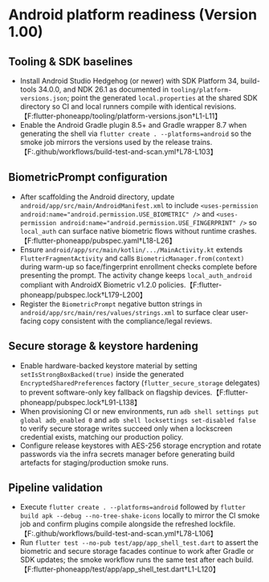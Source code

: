 # Android platform readiness (Version 1.00)

## Tooling & SDK baselines
- Install Android Studio Hedgehog (or newer) with SDK Platform 34, build-tools 34.0.0, and NDK 26.1 as documented in `tooling/platform-versions.json`; point the generated `local.properties` at the shared SDK directory so CI and local runners compile with identical revisions.【F:flutter-phoneapp/tooling/platform-versions.json†L1-L11】
- Enable the Android Gradle plugin 8.5+ and Gradle wrapper 8.7 when generating the shell via `flutter create . --platforms=android` so the smoke job mirrors the versions used by the release trains.【F:.github/workflows/build-test-and-scan.yml†L78-L103】

## BiometricPrompt configuration
- After scaffolding the Android directory, update `android/app/src/main/AndroidManifest.xml` to include `<uses-permission android:name="android.permission.USE_BIOMETRIC" />` and `<uses-permission android:name="android.permission.USE_FINGERPRINT" />` so `local_auth` can surface native biometric flows without runtime crashes.【F:flutter-phoneapp/pubspec.yaml†L18-L26】
- Ensure `android/app/src/main/kotlin/.../MainActivity.kt` extends `FlutterFragmentActivity` and calls `BiometricManager.from(context)` during warm-up so face/fingerprint enrollment checks complete before presenting the prompt. The activity change keeps `local_auth_android` compliant with AndroidX Biometric v1.2.0 policies.【F:flutter-phoneapp/pubspec.lock†L179-L200】
- Register the `BiometricPrompt` negative button strings in `android/app/src/main/res/values/strings.xml` to surface clear user-facing copy consistent with the compliance/legal reviews.

## Secure storage & keystore hardening
- Enable hardware-backed keystore material by setting `setIsStrongBoxBacked(true)` inside the generated `EncryptedSharedPreferences` factory (`flutter_secure_storage` delegates) to prevent software-only key fallback on flagship devices.【F:flutter-phoneapp/pubspec.lock†L91-L138】
- When provisioning CI or new environments, run `adb shell settings put global adb_enabled 0` and `adb shell locksettings set-disabled false` to verify secure storage writes succeed only when a lockscreen credential exists, matching our production policy.
- Configure release keystores with AES-256 storage encryption and rotate passwords via the infra secrets manager before generating build artefacts for staging/production smoke runs.

## Pipeline validation
- Execute `flutter create . --platforms=android` followed by `flutter build apk --debug --no-tree-shake-icons` locally to mirror the CI smoke job and confirm plugins compile alongside the refreshed lockfile.【F:.github/workflows/build-test-and-scan.yml†L78-L106】
- Run `flutter test --no-pub test/app/app_shell_test.dart` to assert the biometric and secure storage facades continue to work after Gradle or SDK updates; the smoke workflow runs the same test after each build.【F:flutter-phoneapp/test/app/app_shell_test.dart†L1-L120】
